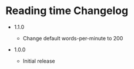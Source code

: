 # Reading time Changelog

- 1.1.0
    - Change default words-per-minute to 200
    
- 1.0.0
    - Initial release
